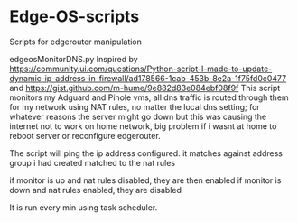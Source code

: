 # Edge-OS-scripts
Scripts for edgerouter manipulation

edgeosMonitorDNS.py
Inspired by https://community.ui.com/questions/Python-script-I-made-to-update-dynamic-ip-address-in-firewall/ad178566-1cab-453b-8e2a-1f75fd0c0477 and https://gist.github.com/m-hume/9e882d83e084ebf08f9f
This script monitors my Adguard and Pihole vms, all dns traffic is routed through them for my network using NAT rules, no matter the local dns setting; 
for whatever reasons the server might go down but this was causing the internet not to work on home network, 
big problem if i wasnt at home to reboot server or reconfigure edgerouter.

The script will ping the ip address configured.
it matches against address group i had created matched to the nat rules

if monitor is up and nat rules disabled, they are then enabled
if monitor is down and nat rules enabled, they are disabled

It is run every min using task scheduler.
